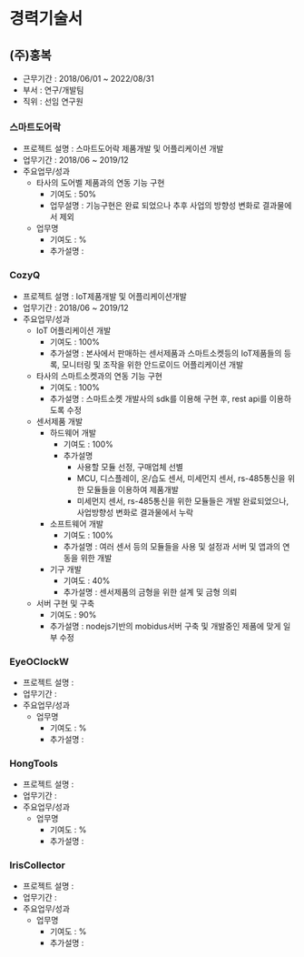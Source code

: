 # 경력기술서

## (주)홍복
- 근무기간 : 2018/06/01 ~ 2022/08/31
- 부서 : 연구/개발팀
- 직위 : 선임 연구원

### 스마트도어락
 - 프로젝트 설명 : 스마트도어락 제품개발 및 어플리케이션 개발
 - 업무기간 : 2018/06 ~ 2019/12
 - 주요업무/성과
   - 타사의 도어벨 제품과의 연동 기능 구현
     - 기여도 : 50%
     - 업무설명 : 기능구현은 완료 되었으나 추후 사업의 방향성 변화로 결과물에서 제외
   - 업무명
     - 기여도 : %
     - 추가설명 : 

### CozyQ
 - 프로젝트 설명 : IoT제품개발 및 어플리케이션개발
 - 업무기간 : 2018/06 ~ 2019/12
 - 주요업무/성과
   - IoT 어플리케이션 개발
     - 기여도 : 100%
     - 추가설명 : 본사에서 판매하는 센서제품과 스마트소켓등의 IoT제품들의 등록, 모니터링 및 조작을 위한 안드로이드 어플리케이션 개발
   - 타사의 스마트소켓과의 연동 기능 구현
     - 기여도 : 100%
     - 추가설명 : 스마트소켓 개발사의 sdk를 이용해 구현 후, rest api를 이용하도록 수정
   - 센서제품 개발
     - 하드웨어 개발
       - 기여도 : 100%
       - 추가설명
         - 사용할 모듈 선정, 구매업체 선별
         - MCU, 디스플레이, 온/습도 센서, 미세먼지 센서, rs-485통신을 위한 모듈들을 이용하여 제품개발
         - 미세먼지 센서, rs-485통신을 위한 모듈들은 개발 완료되었으나, 사업방향성 변화로 결과물에서 누락
     - 소프트웨어 개발
       - 기여도 : 100%
       - 추가설명 : 여러 센서 등의 모듈들을 사용 및 설정과 서버 및 앱과의 연동을 위한 개발
     - 기구 개발
       - 기여도 : 40%
       - 추가설명 : 센서제품의 금형을 위한 설계 및 금형 의뢰
   - 서버 구현 및 구축
     - 기여도 : 90%
     - 추가설명 : nodejs기반의 mobidus서버 구축 및 개발중인 제품에 맞게 일부 수정

### EyeOClockW
 - 프로젝트 설명 : 
 - 업무기간 : 
 - 주요업무/성과
   - 업무명
     - 기여도 : %
     - 추가설명 : 

### HongTools
 - 프로젝트 설명 : 
 - 업무기간 : 
 - 주요업무/성과
   - 업무명
     - 기여도 : %
     - 추가설명 : 

### IrisCollector
 - 프로젝트 설명 : 
 - 업무기간 : 
 - 주요업무/성과
   - 업무명
     - 기여도 : %
     - 추가설명 : 
